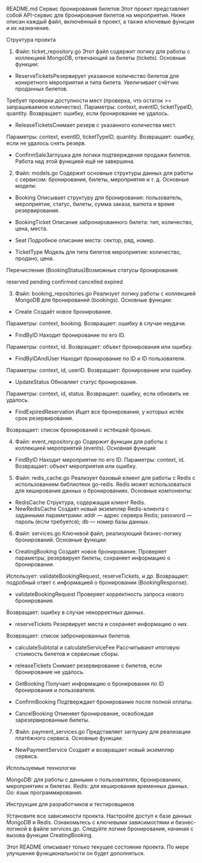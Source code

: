 README.md
Сервис бронирования билетов
Этот проект представляет собой API-сервис для бронирования билетов на мероприятия. Ниже описан каждый файл, включённый в проект, а также ключевые функции и их назначение. 


Структура проекта
1. Файл: ticket_repository.go
Этот файл содержит логику для работы с коллекцией MongoDB, отвечающей за билеты (tickets).
Основные функции:

- ReserveTicketsРезервирует указанное количество билетов для конкретного мероприятия и типа билета. Увеличивает счётчик проданных билетов.

Требует проверки доступности мест (проверка, что остаток >= запрашиваемое количество).
Параметры: context, eventID, ticketTypeID, quantity.
Возвращает: ошибку, если бронирование не удалось.


- ReleaseTicketsСнимает резерв с указанного количества мест.

Параметры: context, eventID, ticketTypeID, quantity.
Возвращает: ошибку, если не удалось снять резерв.


- ConfirmSaleЗаглушка для логики подтверждения продажи билетов. Работа над этой функцией ещё не завершена.



2. Файл: models.go
Содержит основные структуры данных для работы с сервисом: бронирования, билеты, мероприятия и т. д.
Основные модели:

- Booking Описывает структуру для бронирования: пользователь, мероприятие, статус, билеты, сумма заказа, валюта и время резервирования.

- BookingTicket Описание забронированного билета: тип, количество, цена, места.

- Seat Подробное описание места: сектор, ряд, номер.

- TicketType Модель для типа билетов мероприятия: количество, продано, цена.

Перечисление (BookingStatus)Возможные статусы бронирования:

reserved
pending
confirmed
cancelled
expired




3. Файл: booking_repositories.go
Реализует логику работы с коллекцией MongoDB для бронирований (bookings).
Основные функции:

- Create Создаёт новое бронирование.

Параметры: context, booking.
Возвращает: ошибку в случае неудачи.


- FindByID
Находит бронирование по его ID.

Параметры: context, id.
Возвращает: объект бронирования или ошибку.


- FindByIDAndUser Находит бронирование по ID и ID пользователя.

Параметры: context, id, userID.
Возвращает: бронирование или ошибку.


- UpdateStatus Обновляет статус бронирования.

Параметры: context, id, status.
Возвращает: ошибку, если обновить не удалось.


- FindExpiredReservation Ищет все бронирования, у которых истёк срок резервирования.

Возвращает: список бронирований с истёкшей бронью.




4. Файл: event_repository.go
Содержит функции для работы с коллекцией мероприятий (events).
Основная функция:

- FindByID Находит мероприятие по его ID.
Параметры: context, id.
Возвращает: объект мероприятия или ошибку.




5. Файл: redis_cache.go
Реализует базовый клиент для работы с Redis с использованием библиотеки go-redis. Redis может использоваться для кеширования данных о бронированиях.
Основные компоненты:

- RedisCache Структура, содержащая клиент Redis.
- NewRedisCache Создаёт новый экземпляр Redis-клиента с заданными параметрами:
addr — адрес сервера Redis;
password — пароль (если требуется);
db — номер базы данных.




6. Файл: services.go
Ключевой файл, реализующий бизнес-логику бронирований.
Основные функции:

- CreatingBooking Создаёт новое бронирование. Проверяет параметры, резервирует билеты, сохраняет информацию о бронировании.

Использует: validateBookingRequest, reserveTickets, и др.
Возвращает: подробный ответ с информацией о бронировании (BookingResponse).


- validateBookingRequest Проверяет корректность запроса нового бронирования.

Возвращает: ошибку в случае некорректных данных.


- reserveTickets Резервирует места и сохраняет информацию о них.

Возвращает: список забронированных билетов.


- calculateSubtotal и calculateServiceFee Рассчитывают итоговую стоимость билетов и сервисные сборы.

- releaseTickets Снимает резервирование с билетов, если бронирование не удалось.

- GetBooking Получает информацию о бронировании по ID бронирования и пользователя.

- ConfirmBooking Подтверждает бронирование после полной оплаты.

- CancelBooking Отменяет бронирование, освобождая зарезервированные билеты.



7. Файл: payment_services.go
Представляет заглушку для реализации платёжного сервиса.
Основные функции:

- NewPaymentService Создаёт и возвращает новый экземпляр сервиса.


Используемые технологии

MongoDB: для работы с данными о пользователях, бронированиях, мероприятиях и билетах.
Redis: для кеширования временных данных.
Go: язык программирования.


Инструкция для разработчиков и тестировщиков

Установите все зависимости проекта.
Настройте доступ к базе данных MongoDB и Redis.
Ознакомьтесь с ключевыми зависимостями и бизнес-логикой в файле services.go.
Следуйте логике бронирования, начиная с вызова функции CreatingBooking.


Этот README описывает только текущее состояние проекта. По мере улучшения функциональности он будет дополняться.
